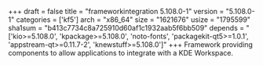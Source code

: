 +++
draft = false
title = "frameworkintegration 5.108.0-1"
version = "5.108.0-1"
categories = ['kf5']
arch = "x86_64"
size = "1621676"
usize = "1795599"
sha1sum = "b413c7734c8a725910d60af1c1932aab5f6bb509"
depends = "['kio>=5.108.0', 'kpackage>=5.108.0', 'noto-fonts', 'packagekit-qt5>=1.0.1', 'appstream-qt>=0.11.7-2', 'knewstuff>=5.108.0']"
+++
Framework providing components to allow applications to integrate with a KDE Workspace.